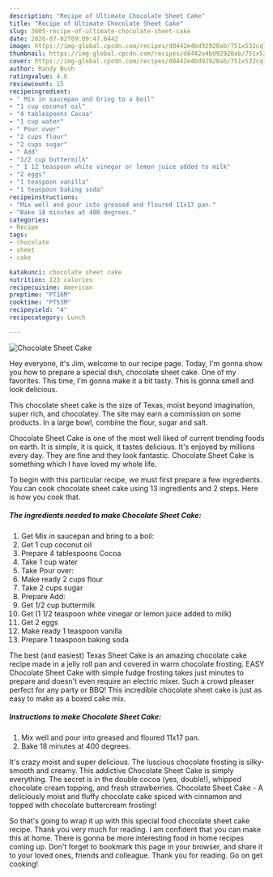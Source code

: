```yaml
---
description: "Recipe of Ultimate Chocolate Sheet Cake"
title: "Recipe of Ultimate Chocolate Sheet Cake"
slug: 3605-recipe-of-ultimate-chocolate-sheet-cake
date: 2020-07-02T09:09:47.644Z
image: https://img-global.cpcdn.com/recipes/d8442e4bd92920ab/751x532cq70/chocolate-sheet-cake-recipe-main-photo.jpg
thumbnail: https://img-global.cpcdn.com/recipes/d8442e4bd92920ab/751x532cq70/chocolate-sheet-cake-recipe-main-photo.jpg
cover: https://img-global.cpcdn.com/recipes/d8442e4bd92920ab/751x532cq70/chocolate-sheet-cake-recipe-main-photo.jpg
author: Randy Bush
ratingvalue: 4.6
reviewcount: 15
recipeingredient:
- " Mix in saucepan and bring to a boil"
- "1 cup coconut oil"
- "4 tablespoons Cocoa"
- "1 cup water"
- " Pour over"
- "2 cups flour"
- "2 cups sugar"
- " Add"
- "1/2 cup buttermilk"
- " 1 12 teaspoon white vinegar or lemon juice added to milk"
- "2 eggs"
- "1 teaspoon vanilla"
- "1 teaspoon baking soda"
recipeinstructions:
- "Mix well and pour into greased and floured 11x17 pan."
- "Bake 18 minutes at 400 degrees."
categories:
- Recipe
tags:
- chocolate
- sheet
- cake

katakunci: chocolate sheet cake 
nutrition: 123 calories
recipecuisine: American
preptime: "PT16M"
cooktime: "PT53M"
recipeyield: "4"
recipecategory: Lunch

---
```



![Chocolate Sheet Cake](https://img-global.cpcdn.com/recipes/d8442e4bd92920ab/751x532cq70/chocolate-sheet-cake-recipe-main-photo.jpg)

Hey everyone, it's Jim, welcome to our recipe page. Today, I'm gonna show you how to prepare a special dish, chocolate sheet cake. One of my favorites. This time, I'm gonna make it a bit tasty. This is gonna smell and look delicious.

This chocolate sheet cake is the size of Texas, moist beyond imagination, super rich, and chocolatey. The site may earn a commission on some products. In a large bowl, combine the flour, sugar and salt.

Chocolate Sheet Cake is one of the most well liked of current trending foods on earth. It is simple, it is quick, it tastes delicious. It's enjoyed by millions every day. They are fine and they look fantastic. Chocolate Sheet Cake is something which I have loved my whole life.


To begin with this particular recipe, we must first prepare a few ingredients. You can cook chocolate sheet cake using 13 ingredients and 2 steps. Here is how you cook that.

<!--inarticleads1-->

##### The ingredients needed to make Chocolate Sheet Cake:

1. Get  Mix in saucepan and bring to a boil:
1. Get 1 cup coconut oil
1. Prepare 4 tablespoons Cocoa
1. Take 1 cup water
1. Take  Pour over:
1. Make ready 2 cups flour
1. Take 2 cups sugar
1. Prepare  Add:
1. Get 1/2 cup buttermilk
1. Get  (1 1/2 teaspoon white vinegar or lemon juice added to milk)
1. Get 2 eggs
1. Make ready 1 teaspoon vanilla
1. Prepare 1 teaspoon baking soda


The best (and easiest) Texas Sheet Cake is an amazing chocolate cake recipe made in a jelly roll pan and covered in warm chocolate frosting. EASY Chocolate Sheet Cake with simple fudge frosting takes just minutes to prepare and doesn&#39;t even require an electric mixer. Such a crowd pleaser perfect for any party or BBQ! This incredible chocolate sheet cake is just as easy to make as a boxed cake mix. 

<!--inarticleads2-->

##### Instructions to make Chocolate Sheet Cake:

1. Mix well and pour into greased and floured 11x17 pan.
1. Bake 18 minutes at 400 degrees.


It&#39;s crazy moist and super delicious. The luscious chocolate frosting is silky-smooth and creamy. This addictive Chocolate Sheet Cake is simply everything. The secret is in the double cocoa (yes, double!), whipped chocolate cream topping, and fresh strawberries. Chocolate Sheet Cake - A deliciously moist and fluffy chocolate cake spiced with cinnamon and topped with chocolate buttercream frosting! 

So that's going to wrap it up with this special food chocolate sheet cake recipe. Thank you very much for reading. I am confident that you can make this at home. There is gonna be more interesting food in home recipes coming up. Don't forget to bookmark this page in your browser, and share it to your loved ones, friends and colleague. Thank you for reading. Go on get cooking!
